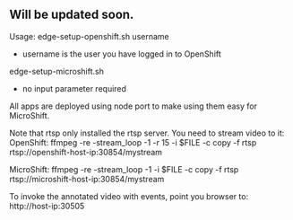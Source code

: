 ## Will be updated soon.
Usage:
edge-setup-openshift.sh username
- username is the user you have logged in to OpenShift

edge-setup-microshift.sh
- no input parameter required

All apps are deployed using node port to make using them easy for MicroShift.

Note that rtsp only installed the rtsp server. You need to stream video to it:
OpenShift:
ffmpeg -re -stream_loop -1 -r 15 -i $FILE -c copy -f rtsp rtsp://openshift-host-ip:30854/mystream

MicroShift:
ffmpeg -re -stream_loop -1 -i $FILE -c copy -f rtsp rtsp://microshift-host-ip:30854/mystream

To invoke the annotated video with events, point you browser to:
http://host-ip:30505

